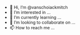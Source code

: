- 👋 Hi, I’m @vanschoiackmitch
- 👀 I’m interested in ...
- 🌱 I’m currently learning ...
- 💞️ I’m looking to collaborate on ...
- 📫 How to reach me ...

<!---
vanschoiackmitch/vanschoiackmitch is a ✨ special ✨ repository because its `README.md` (this file) appears on your GitHub profile.
You can click the Preview link to take a look at your changes.
--->
